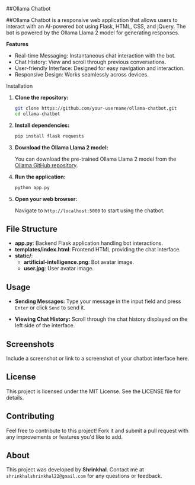 
##Ollama Chatbot

##Ollama Chatbot is a responsive web application that allows users to interact with an AI-powered bot using Flask, HTML, CSS, and jQuery. The bot is powered by the Ollama Llama 2 model for generating responses.

**Features**

- Real-time Messaging: Instantaneous chat interaction with the bot.
- Chat History: View and scroll through previous conversations.
- User-friendly Interface: Designed for easy navigation and interaction.
- Responsive Design: Works seamlessly across devices.

Installation

1. **Clone the repository:**

   ```bash
   git clone https://github.com/your-username/ollama-chatbot.git
   cd ollama-chatbot
   

2. **Install dependencies:**

   ```bash
   pip install flask requests
   ```

3. **Download the Ollama Llama 2 model:**

   You can download the pre-trained Ollama Llama 2 model from the [Ollama GitHub repository](https://github.com/ollama/llama2).

4. **Run the application:**

   ```bash
   python app.py
   ```

5. **Open your web browser:**

   Navigate to `http://localhost:5000` to start using the chatbot.

## File Structure

- **app.py**: Backend Flask application handling bot interactions.
- **templates/index.html**: Frontend HTML providing the chat interface.
- **static/**:
  - **artificial-intelligence.png**: Bot avatar image.
  - **user.jpg**: User avatar image.

## Usage

- **Sending Messages:**
  Type your message in the input field and press `Enter` or click `Send` to send it.

- **Viewing Chat History:**
  Scroll through the chat history displayed on the left side of the interface.

## Screenshots

Include a screenshot or link to a screenshot of your chatbot interface here.

## License

This project is licensed under the MIT License. See the LICENSE file for details.

## Contributing

Feel free to contribute to this project! Fork it and submit a pull request with any improvements or features you'd like to add.

## About

This project was developed by **Shrinkhal**. Contact me at `shrinkhalshrinkhal22@gmail.com` for any questions or feedback.
```
